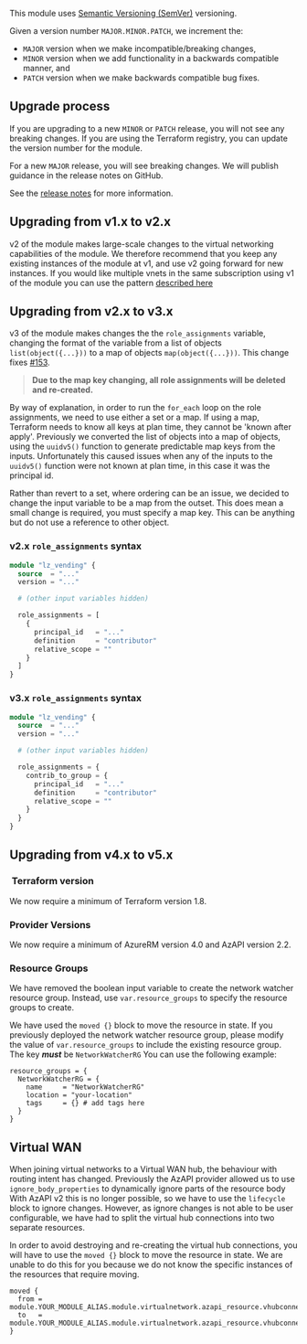 <!-- markdownlint-disable MD041 -->
This module uses [Semantic Versioning (SemVer)](https://semver.org/s) versioning.

Given a version number `MAJOR.MINOR.PATCH`, we increment the:

* `MAJOR` version when we make incompatible/breaking changes,
* `MINOR` version when we add functionality in a backwards compatible manner, and
* `PATCH` version when we make backwards compatible bug fixes.

## Upgrade process

If you are upgrading to a new `MINOR` or `PATCH` release, you will not see any breaking changes.
If you are using the Terraform registry, you can update the version number for the module.

For a new `MAJOR` release, you will see breaking changes.
We will publish guidance in the release notes on GitHub.

See the [release notes](https://github.com/Azure/terraform-azurerm-lz-vending/releases) for more information.

## Upgrading from v1.x to v2.x

v2 of the module makes large-scale changes to the virtual networking capabilities of the module.
We therefore recommend that you keep any existing instances of the module at v1, and use v2 going forward for new instances.
If you would like multiple vnets in the same subscription using v1 of the module you can use the pattern [described here](https://github.com/Azure/terraform-azurerm-lz-vending/issues/97#issuecomment-1240712419)

## Upgrading from v2.x to v3.x

v3 of the module makes changes the the `role_assignments` variable, changing the format of the variable from a list of objects `list(object({...}))` to a map of objects `map(object({...}))`.
This change fixes [#153](https://github.com/Azure/terraform-azurerm-lz-vending/issues/153).

> **Due to the map key changing, all role assignments will be deleted and re-created.**

By way of explanation, in order to run the `for_each` loop on the role assignments, we need to use either a set or a map.
If using a map, Terraform needs to know all keys at plan time, they cannot be 'known after apply'.
Previously we converted the list of objects into a map of objects, using the `uuidv5()` function to generate predictable map keys from the inputs.
Unfortunately this caused issues when any of the inputs to the `uuidv5()` function were not known at plan time, in this case it was the principal id.

Rather than revert to a set, where ordering can be an issue, we decided to change the input variable to be a map from the outset.
This does mean a small change is required, you must specify a map key. This can be anything but do not use a reference to other object.

### v2.x `role_assignments` syntax

```terraform
module "lz_vending" {
  source  = "..."
  version = "..."

  # (other input variables hidden)

  role_assignments = [
    {
      principal_id   = "..."
      definition     = "contributor"
      relative_scope = ""
    }
  ]
}
```

### v3.x `role_assignments` syntax

```terraform
module "lz_vending" {
  source  = "..."
  version = "..."

  # (other input variables hidden)

  role_assignments = {
    contrib_to_group = {
      principal_id   = "..."
      definition     = "contributor"
      relative_scope = ""
    }
  }
}
```

## Upgrading from v4.x to v5.x

###  Terraform version

We now require a minimum of Terraform version 1.8.

### Provider Versions

We now require a minimum of AzureRM version 4.0 and AzAPI version 2.2.

### Resource Groups

We have removed the boolean input variable to create the network watcher resource group.
Instead, use `var.resource_groups` to specify the resource groups to create.

We have used the `moved {}` block to move the resource in state.
If you previously deployed the network watcher resource group, please modify the value of `var.resource_groups` to include the existing resource group. The key ***must*** be `NetworkWatcherRG` You can use the following example:

```hcl
resource_groups = {
  NetworkWatcherRG = {
    name     = "NetworkWatcherRG"
    location = "your-location"
    tags     = {} # add tags here
  }
}
```

## Virtual WAN

When joining virtual networks to a Virtual WAN hub, the behaviour with routing intent has changed.
Previously the AzAPI provider allowed us to use `ignore_body_properties` to dynamically ignore parts of the resource body
With AzAPI v2 this is no longer possible, so we have to use the `lifecycle` block to ignore changes.
However, as ignore changes is not able to be user configurable, we have had to split the virtual hub connections into two separate resources.

In order to avoid destroying and re-creating the virtual hub connections, you will have to use the `moved {}` block to move the resource in state.
We are unable to do this for you because we do not know the specific instances of the resources that require moving.

```hcl
moved {
  from = module.YOUR_MODULE_ALIAS.module.virtualnetwork.azapi_resource.vhubconnection["instance_name"]
  to   = module.YOUR_MODULE_ALIAS.module.virtualnetwork.azapi_resource.vhubconnection_routing_intent["instance_name"]
}
```
